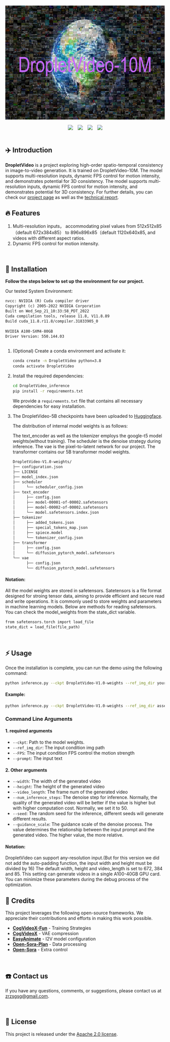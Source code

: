 <p align="center">
  <img src="assets/DropletVideo-10M-logo.png"  height=360>
</p>




<div style="display: flex; justify-content: center; gap: 15px;">
    <a href="https://dropletx.github.io">
      <img src="https://img.shields.io/static/v1?label=DropletX&message=Project&color=purple">
    </a>
    <a href="https://arxiv.org/abs/2407.02371">
      <img src="https://img.shields.io/static/v1?label=Paper&message=Arxiv&color=red&logo=arxiv">
    </a>
    <a href="https://huggingface.co/datasets/DropletX/DropletVideo-10M">
      <img src="https://img.shields.io/static/v1?label=DropletVideo-10M&message=HuggingFace&color=yellow">
    </a>
    <a href="https://huggingface.co/datasets/DropletX/DropletVideo-1M">
      <img src="https://img.shields.io/static/v1?label=DropletVideo-1M&message=HuggingFace&color=yellow">
    </a>

</div>



<br>

## ✈️ Introduction

**DropletVideo** is a project exploring high-order spatio-temporal consistency in image-to-video generation. It is trained on DropletVideo-10M. The model supports multi-resolution inputs, dynamic FPS control for motion intensity, and demonstrates potential for 3D consistency. The model supports multi-resolution inputs, dynamic FPS control for motion intensity, and demonstrates potential for 3D consistency. For further details, you can check our [project page](https://dropletx.github.io/) as well as the [technical report](https://huggingface.co/datasets/DropletX/DropletVideo-10M).


## 🔥 Features

1. Multi-resolution inputs， accommodating pixel values from 512x512x85（default 672x384x85） to 896x896x85（default 1120x640x85, and videos with different aspect ratios.
2. Dynamic FPS control for motion intensity.

<br>

## 🚀 Installation
**Follow the steps below to set up the environment for our project.**

Our tested System Environment:

```
nvcc: NVIDIA (R) Cuda compiler driver
Copyright (c) 2005-2022 NVIDIA Corporation
Built on Wed_Sep_21_10:33:58_PDT_2022
Cuda compilation tools, release 11.8, V11.8.89
Build cuda_11.8.r11.8/compiler.31833905_0

NVIDIA A100-SXM4-80GB
Driver Version: 550.144.03 


```


    
1. (Optional) Create a conda environment and activate it:
    
    ```bash
    conda create -n DropletVideo python=3.8
    conda activate DropletVideo
    ```
    
2. Install the required dependencies:
    
    ```bash
    cd DropletVideo_inference
    pip install -r requirements.txt
    ```
    
   We provide a `requirements.txt` file that contains all necessary dependencies for easy installation.



3. The DropletVideo-5B checkpoints have been uploaded to [Huggingface](https://huggingface.co/DropletX/DropletVideo-5B).

   The distribution of internal model weights is as follows:
   
   The text_encoder as well as the tokenizer employs the google-t5 model weights(without training). The scheduler is the denoise strategy 
   during inference. The vae is the pixel-to-latent network for our project. The transformer contains our 5B transformer model weights. 

    ```
    DropletVideo-V1.0-weights/
    ├── configuration.json
    ├── LICENSE
    ├── model_index.json
    ├── scheduler
    │     └── scheduler_config.json
    ├── text_encoder
    │     ├── config.json
    │     ├── model-00001-of-00002.safetensors
    │     ├── model-00002-of-00002.safetensors
    │     └── model.safetensors.index.json
    ├── tokenizer
    │     ├── added_tokens.json
    │     ├── special_tokens_map.json
    │     ├── spiece.model
    │     └── tokenizer_config.json
    ├── transformer
    │     ├── config.json
    │     └── diffusion_pytorch_model.safetensors
    └── vae
          ├── config.json
          └── diffusion_pytorch_model.safetensors
    ```   


#### Notation:
   
   All the model weights are stored in safetensors. Satetensors is a file format designed for stroing tensor data, aiming to provide efficient
   and secure read and write operations. It is commonly used to store weights and parameters in machine learning models. Below are methods for reading
   safetensors. You can check the model_weights from the state_dict variable.
   
   ```
   from safetensors.torch import load_file
   state_dict = load_file(file_path)
   ```


<br>

## ⚡ Usage
Once the installation is complete, you can run the demo using the following command:

```bash
python inference.py --ckpt DropletVideo-V1.0-weights --ref_img_dir your_path_to_ref_img --FPS 4 --prompt yout_text_input
```

#### Example:
```bash
python inference.py --ckpt DropletVideo-V1.0-weights --ref_img_dir assets/752.jpg --FPS 4 --prompt "The video showcases a magnificent music hall, with the focal point being a black triangular piano in the center. The entire scene is elegant and rich in artistic atmosphere. The video begins with warm lighting that illuminates the ornate ceiling, followed by a lavish chandelier. These chandeliers are arranged in a circular pattern, with a soft white light emanating from the center. The wall decorations and carvings are exquisite, with the walls predominantly featuring gold and ivory white, creating a sense of solemnity and elegance. The camera moves from the left rear of the piano to the right, revealing every decorative detail of the music hall, including the second-floor gallery, ornate arched windows with decorations, and rows of empty seats facing the audience. As the camera pans, the piano's outline becomes more distinct, with the half-open lid revealing the smooth black keys that glow slightly under the spotlight. As the movement continues, the acoustic structure of the hall, such as the wooden floor and sound-absorbing walls, is gradually revealed, making the space more suitable for music performance. The video concludes with the camera stopping at the center, showcasing the entire hall, with the piano and background forming a beautiful artistic landscape. The hall is spacious, but its design and decoration convey a sense of solemnity and tranquility."
```


### Command Line Arguments

#### 1. required arguments
- `--ckpt`: Path to the model weights.
- `--ref_img_dir`: The input condition img path
- `--FPS`: The input condition FPS control the motion strength
- `--prompt`: The input text


#### 2. Other arguments
- `--width`: The width of the generated video
- `--height`: The height of the generated video
- `--video_length`: The frame num of the generated video
- `--num_inference_steps`: The denoise step for inference. Normally, the quality of the generated video will be better 
                           if the value is higher but with higher computation cost. Normally, we set it to 50.
- `--seed`: The random seed for the inference, different seeds will generate different results.
- `--guidance_scale`: The guidance scale of the denoise process. The value determines the relationship between the input 
                      prompt and the generated video. The higher value, the more relative. 

#### Notation:
DropletVideo can support any-resolution input.(But for this version we did not add the auto-padding function, the input width and height must be divided by 16)
The default width, height and video_length is set to 672, 384 and 85. This setting can generate videos in a single A100-40GB GPU card.
You can minimize these parameters during the debug process of the optimization.






## 🙏 Credits
This project leverages the following open-source frameworks. We appreciate their contributions and efforts in making this work possible.

- [**CogVideoX-Fun**](https://github.com/aigc-apps/CogVideoX-Fun) - Training Strategies
- [**CogVideoX**](https://github.com/THUDM/CogVideo) - VAE compression
- [**EasyAnimate**](https://github.com/aigc-apps/EasyAnimate) - I2V model configuration
- [**Open-Sora-Plan**](https://github.com/PKU-YuanGroup/Open-Sora-Plan) - Data processing
- [**Open-Sora**](https://github.com/hpcaitech/Open-Sora) - Extra control




<br>

## ☎️ Contact us
If you have any questions, comments, or suggestions, please contact us at [zrzsgsg@gmail.com](mailto:zrzsgsg@gmail.com).

<br>

## 📄 License
This project is released under the [Apache 2.0 license](resources/LICENSE).

